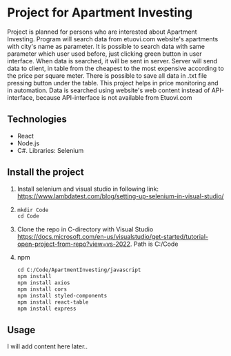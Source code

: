 # Project for Apartment Investing
Project is planned for persons who are interested about Apartment Investing. Program will search data from etuovi.com website's apartments with city's name as parameter.
It is possible to search data with same parameter which user used before, just clicking green button in user interface.  When data is searched, it will be sent in server. Server will send
data to client, in table from the cheapest to the most expensive according to the price per square meter. There is possible to save all data in .txt file pressing button under the table. 
This project helps in price monitoring and in automation.  Data is searched using website's web content instead of API-interface, because API-interface is not available from Etuovi.com

## Technologies
* React
* Node.js 
* C#. Libraries: Selenium


## Install the project

1. Install selenium and visual studio in following link: https://www.lambdatest.com/blog/setting-up-selenium-in-visual-studio/
2. ```html
   mkdir Code
   cd Code
   ```
3. Clone the repo in C-directory with Visual Studio https://docs.microsoft.com/en-us/visualstudio/get-started/tutorial-open-project-from-repo?view=vs-2022. Path is C:/Code
   
4. npm 
   ```html
   cd C:/Code/ApartmentInvesting/javascript
   npm install
   npm install axios
   npm install cors
   npm install styled-components
   npm install react-table
   npm install express
   ```
   



## Usage
I will add content here later..

      

   
  
  
  
  
